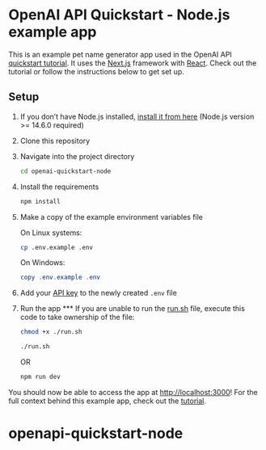 # OpenAI API Quickstart - Node.js example app

This is an example pet name generator app used in the OpenAI API [quickstart tutorial](https://beta.openai.com/docs/quickstart). It uses the [Next.js](https://nextjs.org/) framework with [React](https://reactjs.org/). Check out the tutorial or follow the instructions below to get set up.

## Setup

1. If you don’t have Node.js installed, [install it from here](https://nodejs.org/en/) (Node.js version >= 14.6.0 required)

2. Clone this repository

3. Navigate into the project directory

   ```bash
   cd openai-quickstart-node
   ```

4. Install the requirements

   ```bash
   npm install
   ```

5. Make a copy of the example environment variables file

   On Linux systems: 
   ```bash
   cp .env.example .env
   ```
   On Windows:
   ```powershell
   copy .env.example .env
   ```
6. Add your [API key](https://beta.openai.com/account/api-keys) to the newly created `.env` file

7. Run the app
*** If you are unable to run the [run.sh](https://beta.openai.com/account/api-keys) file, execute this code to take ownership of the file:

   ```bash
   chmod +x ./run.sh
   ```
   
   ```bash
   ./run.sh
   ```
   
   OR
   
   ```bash
   npm run dev
   ```

You should now be able to access the app at [http://localhost:3000](http://localhost:3000)! For the full context behind this example app, check out the [tutorial](https://beta.openai.com/docs/quickstart).
# openapi-quickstart-node
